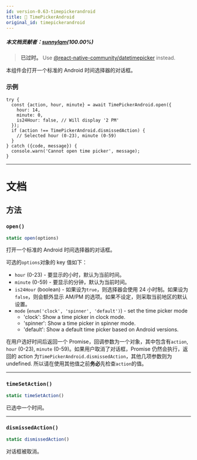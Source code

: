 ```yaml
---
id: version-0.63-timepickerandroid
title: 🚧 TimePickerAndroid
original_id: timepickerandroid
---
```


##### 本文档贡献者：[sunnylqm](https://github.com/search?q=sunnylqm&type=Users)(100.00%)

> **已过时。** Use [@react-native-community/datetimepicker](https://github.com/react-native-community/react-native-datetimepicker) instead.

本组件会打开一个标准的 Android 时间选择器的对话框。

### 示例

```
try {
  const {action, hour, minute} = await TimePickerAndroid.open({
    hour: 14,
    minute: 0,
    is24Hour: false, // Will display '2 PM'
  });
  if (action !== TimePickerAndroid.dismissedAction) {
    // Selected hour (0-23), minute (0-59)
  }
} catch ({code, message}) {
  console.warn('Cannot open time picker', message);
}
```

---

# 文档

## 方法

### `open()`

```jsx
static open(options)
```

打开一个标准的 Android 时间选择器的对话框。

可选的`options`对象的 key 值如下：

- `hour` (0-23) - 要显示的小时，默认为当前时间。
- `minute` (0-59) - 要显示的分钟，默认为当前时间。
- `is24Hour` (boolean) - 如果设为`true`，则选择器会使用 24 小时制。如果设为`false`，则会额外显示 AM/PM 的选项。如果不设定，则采取当前地区的默认设置。
- `mode` (`enum('clock', 'spinner', 'default')`) - set the time picker mode
  - 'clock': Show a time picker in clock mode.
  - 'spinner': Show a time picker in spinner mode.
  - 'default': Show a default time picker based on Android versions.

在用户选好时间后返回一个 Promise，回调参数为一个对象，其中包含有`action`, `hour` (0-23), `minute` (0-59)。如果用户取消了对话框，Promise 仍然会执行，返回的 action 为`TimePickerAndroid.dismissedAction`，其他几项参数则为 undefined. 所以请在使用其他值之前**务必**先检查`action`的值。

---

### `timeSetAction()`

```jsx
static timeSetAction()
```

已选中一个时间。

---

### `dismissedAction()`

```jsx
static dismissedAction()
```

对话框被取消。
